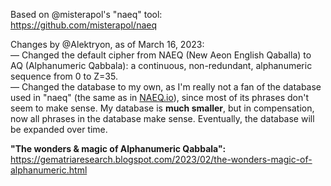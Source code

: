 Based on @misterapol's "naeq" tool:<br>
https://github.com/misterapol/naeq

Changes by @Alektryon, as of March 16, 2023:<br>
— Changed the default cipher from NAEQ (New Aeon English Qaballa) to AQ (Alphanumeric Qabbala): a continuous, non-redundant, alphanumeric sequence from 0 to Z=35.<br>
— Changed the database to my own, as I'm really not a fan of the database used in "naeq" (the same as in <a href="https://naeq.io/">NAEQ.io</a>), since most of its phrases don't seem to make sense. My database is <b>much smaller</b>, but in compensation, now all phrases in the database make sense. Eventually, the database will be expanded over time.

<b>"The wonders & magic of Alphanumeric Qabbala":</b><br>
https://gematriaresearch.blogspot.com/2023/02/the-wonders-magic-of-alphanumeric.html
